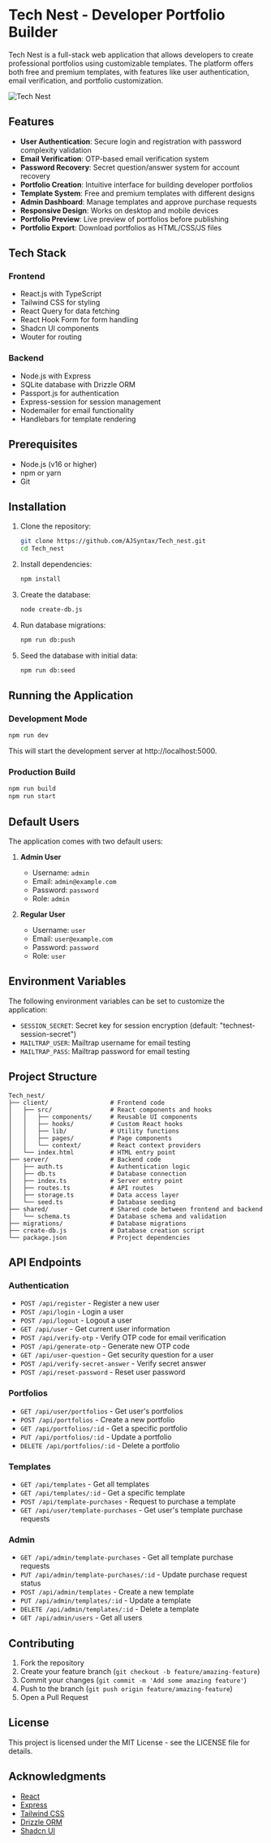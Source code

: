 # Tech Nest - Developer Portfolio Builder

Tech Nest is a full-stack web application that allows developers to create professional portfolios using customizable templates. The platform offers both free and premium templates, with features like user authentication, email verification, and portfolio customization.

![Tech Nest](https://github.com/AJSyntax/Tech_nest/raw/main/attached_assets/technest-preview.png)

## Features

- **User Authentication**: Secure login and registration with password complexity validation
- **Email Verification**: OTP-based email verification system
- **Password Recovery**: Secret question/answer system for account recovery
- **Portfolio Creation**: Intuitive interface for building developer portfolios
- **Template System**: Free and premium templates with different designs
- **Admin Dashboard**: Manage templates and approve purchase requests
- **Responsive Design**: Works on desktop and mobile devices
- **Portfolio Preview**: Live preview of portfolios before publishing
- **Portfolio Export**: Download portfolios as HTML/CSS/JS files

## Tech Stack

### Frontend
- React.js with TypeScript
- Tailwind CSS for styling
- React Query for data fetching
- React Hook Form for form handling
- Shadcn UI components
- Wouter for routing

### Backend
- Node.js with Express
- SQLite database with Drizzle ORM
- Passport.js for authentication
- Express-session for session management
- Nodemailer for email functionality
- Handlebars for template rendering

## Prerequisites

- Node.js (v16 or higher)
- npm or yarn
- Git

## Installation

1. Clone the repository:
   ```bash
   git clone https://github.com/AJSyntax/Tech_nest.git
   cd Tech_nest
   ```

2. Install dependencies:
   ```bash
   npm install
   ```

3. Create the database:
   ```bash
   node create-db.js
   ```

4. Run database migrations:
   ```bash
   npm run db:push
   ```

5. Seed the database with initial data:
   ```bash
   npm run db:seed
   ```

## Running the Application

### Development Mode

```bash
npm run dev
```

This will start the development server at http://localhost:5000.

### Production Build

```bash
npm run build
npm run start
```

## Default Users

The application comes with two default users:

1. **Admin User**
   - Username: `admin`
   - Email: `admin@example.com`
   - Password: `password`
   - Role: `admin`

2. **Regular User**
   - Username: `user`
   - Email: `user@example.com`
   - Password: `password`
   - Role: `user`

## Environment Variables

The following environment variables can be set to customize the application:

- `SESSION_SECRET`: Secret key for session encryption (default: "technest-session-secret")
- `MAILTRAP_USER`: Mailtrap username for email testing
- `MAILTRAP_PASS`: Mailtrap password for email testing

## Project Structure

```
Tech_nest/
├── client/                 # Frontend code
│   ├── src/                # React components and hooks
│   │   ├── components/     # Reusable UI components
│   │   ├── hooks/          # Custom React hooks
│   │   ├── lib/            # Utility functions
│   │   ├── pages/          # Page components
│   │   └── context/        # React context providers
│   └── index.html          # HTML entry point
├── server/                 # Backend code
│   ├── auth.ts             # Authentication logic
│   ├── db.ts               # Database connection
│   ├── index.ts            # Server entry point
│   ├── routes.ts           # API routes
│   ├── storage.ts          # Data access layer
│   └── seed.ts             # Database seeding
├── shared/                 # Shared code between frontend and backend
│   └── schema.ts           # Database schema and validation
├── migrations/             # Database migrations
├── create-db.js            # Database creation script
└── package.json            # Project dependencies
```

## API Endpoints

### Authentication
- `POST /api/register` - Register a new user
- `POST /api/login` - Login a user
- `POST /api/logout` - Logout a user
- `GET /api/user` - Get current user information
- `POST /api/verify-otp` - Verify OTP code for email verification
- `POST /api/generate-otp` - Generate new OTP code
- `GET /api/user-question` - Get security question for a user
- `POST /api/verify-secret-answer` - Verify secret answer
- `POST /api/reset-password` - Reset user password

### Portfolios
- `GET /api/user/portfolios` - Get user's portfolios
- `POST /api/portfolios` - Create a new portfolio
- `GET /api/portfolios/:id` - Get a specific portfolio
- `PUT /api/portfolios/:id` - Update a portfolio
- `DELETE /api/portfolios/:id` - Delete a portfolio

### Templates
- `GET /api/templates` - Get all templates
- `GET /api/templates/:id` - Get a specific template
- `POST /api/template-purchases` - Request to purchase a template
- `GET /api/user/template-purchases` - Get user's template purchase requests

### Admin
- `GET /api/admin/template-purchases` - Get all template purchase requests
- `PUT /api/admin/template-purchases/:id` - Update purchase request status
- `POST /api/admin/templates` - Create a new template
- `PUT /api/admin/templates/:id` - Update a template
- `DELETE /api/admin/templates/:id` - Delete a template
- `GET /api/admin/users` - Get all users

## Contributing

1. Fork the repository
2. Create your feature branch (`git checkout -b feature/amazing-feature`)
3. Commit your changes (`git commit -m 'Add some amazing feature'`)
4. Push to the branch (`git push origin feature/amazing-feature`)
5. Open a Pull Request

## License

This project is licensed under the MIT License - see the LICENSE file for details.

## Acknowledgments

- [React](https://reactjs.org/)
- [Express](https://expressjs.com/)
- [Tailwind CSS](https://tailwindcss.com/)
- [Drizzle ORM](https://orm.drizzle.team/)
- [Shadcn UI](https://ui.shadcn.com/)
